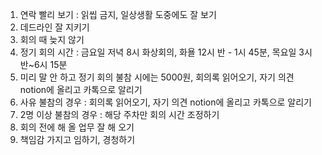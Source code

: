 1. 연락 빨리 보기 : 읽씹 금지, 일상생활 도중에도 잘 보기
2. 데드라인 잘 지키기
3. 회의 때 늦지 않기
4. 정기 회의 시간 : 금요일 저녁 8시 화상회의, 화욜 12시 반 - 1시 45분, 목요일 3시 반~6시 15분
5. 미리 말 안 하고 정기 회의 불참 시에는 5000원, 회의록 읽어오기, 자기 의견 notion에 올리고 카톡으로 알리기
6. 사유 불참의 경우 : 회의록 읽어오기, 자기 의견 notion에 올리고 카톡으로 알리기
7. 2명 이상 불참의 경우 : 해당 주차만 회의 시간 조정하기
8. 회의 전에 해 올 업무 잘 해 오기
9. 책임감 가지고 임하기, 경청하기
